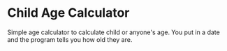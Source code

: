 # Child Age Calculator

Simple age calculator to calculate child or anyone's age.  You put in a date and the program tells you how old they are. 
